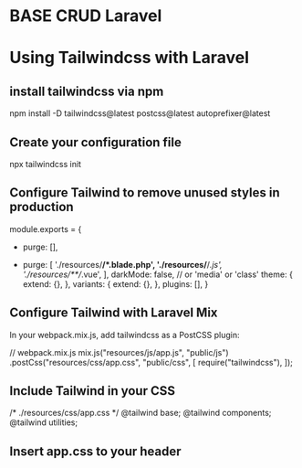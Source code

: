 # BASE CRUD Laravel

# Using Tailwindcss with Laravel

## install tailwindcss via npm
npm install -D tailwindcss@latest postcss@latest autoprefixer@latest

## Create your configuration file
npx tailwindcss init

## Configure Tailwind to remove unused styles in production
  module.exports = {
-  purge: [],
+   purge: [
     './resources/**/*.blade.php',
     './resources/**/*.js',
     './resources/**/*.vue',
   ],
    darkMode: false, // or 'media' or 'class'
    theme: {
      extend: {},
    },
    variants: {
      extend: {},
    },
    plugins: [],
  }

## Configure Tailwind with Laravel Mix
In your webpack.mix.js, add tailwindcss as a PostCSS plugin:

 // webpack.mix.js
  mix.js("resources/js/app.js", "public/js")
    .postCss("resources/css/app.css", "public/css", [
     require("tailwindcss"),
    ]);

## Include Tailwind in your CSS
/* ./resources/css/app.css */
@tailwind base;
@tailwind components;
@tailwind utilities;

## Insert app.css to your header


